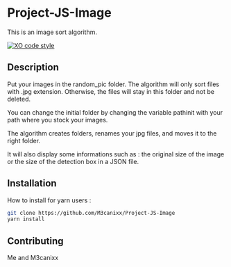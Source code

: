 # Project-JS-Image

This is an image sort algorithm.

[![XO code style](https://img.shields.io/badge/code_style-XO-5ed9c7.svg)](https://github.com/xojs/xo)

## Description

Put your images in the random_pic folder. The algorithm will only sort files with .jpg extension. Otherwise, the files will stay in this folder and not be deleted.

You can change the initial folder by changing the variable pathinit with your path where you stock your images.

The algorithm creates folders, renames your jpg files, and moves it to the right folder.

It will also display some informations such as : the original size of the image or the size of the detection box in a JSON file.



## Installation

How to install for yarn users :

```bash
git clone https://github.com/M3canixx/Project-JS-Image
yarn install
```


## Contributing
Me and M3canixx
